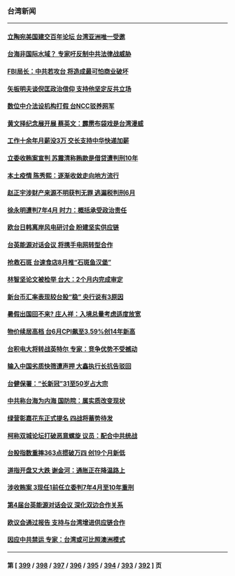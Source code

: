### 台湾新闻
---
#### [立陶宛美国建交百年论坛 台湾亚洲唯一受邀](../../pages/ncid1349361/n13775467.md) 
#### [台海非国际水域？ 专家吁反制中共法律战威胁](../../pages/ncid1349361/n13775401.md) 
#### [FBI局长：中共若攻台 将造成最可怕商业破坏](../../pages/ncid1349361/n13775202.md) 
#### [矢板明夫谈倪匡政治信仰 支持他坚定反共立场](../../pages/ncid1349361/n13774886.md) 
#### [数位中介法设机构打假 台NCC驳养网军](../../pages/ncid1349361/n13774933.md) 
#### [黄文择纪念展开展 蔡英文：霹雳布袋戏是台湾漫威](../../pages/ncid1349361/n13774938.md) 
#### [工作十余年月薪没3万 交长支持中华快递加薪](../../pages/ncid1349361/n13774936.md) 
#### [立委收贿案宣判 苏震清称贿款是借贷遭判刑10年](../../pages/ncid1349361/n13774921.md) 
#### [本土疫情 陈秀熙：逐渐收敛走向地方流行](../../pages/ncid1349361/n13774918.md) 
#### [赵正宇涉财产来源不明获判无罪 逃漏税判刑6月](../../pages/ncid1349361/n13774929.md) 
#### [徐永明遭判7年4月 时力：概括承受政治责任](../../pages/ncid1349361/n13774926.md) 
#### [欧台日韩离岸风电研讨会 盼建坚实供应链](../../pages/ncid1349361/n13774884.md) 
#### [台英能源对话会议 将携手电网转型合作](../../pages/ncid1349361/n13774872.md) 
#### [抢救石斑 台速食店8月推“石斑鱼汉堡”](../../pages/ncid1349361/n13774875.md) 
#### [林智坚论文被检举 台大：2个月内完成审定](../../pages/ncid1349361/n13774874.md) 
#### [新台币汇率表现较台股“稳” 央行说有3原因](../../pages/ncid1349361/n13774864.md) 
#### [暑假出国回不来?  庄人祥：入境总量考虑适度放宽](../../pages/ncid1349361/n13774863.md) 
#### [物价续居高档 台6月CPI飙至3.59%创14年新高](../../pages/ncid1349361/n13774861.md) 
#### [台积电大将转战英特尔 专家：竞争优势不受撼动](../../pages/ncid1349361/n13774868.md) 
#### [输入中国劣质快筛遭声押 大鑫执行长抗告驳回](../../pages/ncid1349361/n13774869.md) 
#### [台健保署：“长新冠”31至50岁占大宗](../../pages/ncid1349361/n13774877.md) 
#### [中共称台海为内海 国防院：属实质改变现状](../../pages/ncid1349361/n13774855.md) 
#### [绿营彰嘉花东正式提名 四战将蓄势待发](../../pages/ncid1349361/n13774846.md) 
#### [柯称双城论坛打破恶意螺旋 议员：配合中共统战](../../pages/ncid1349361/n13774845.md) 
#### [台股指数重摔363点掼破万四 创19个月新低](../../pages/ncid1349361/n13774756.md) 
#### [道指开盘又大跌 谢金河：通胀正在降温路上](../../pages/ncid1349361/n13774818.md) 
#### [涉收贿案 3现任1前任立委判7年4月至10年重刑](../../pages/ncid1349361/n13774773.md) 
#### [第4届台英能源对话会议 深化双边合作关系](../../pages/ncid1349361/n13774495.md) 
#### [欧议会通过报告 支持与台湾增进供应链合作](../../pages/ncid1349361/n13774466.md) 
#### [因应中共禁运 专家：台湾或可比照澳洲模式](../../pages/ncid1349361/n13774021.md) 

---
#### 第 [ [399](./399.md) / [398](./398.md) / [397](./397.md) / [396](./396.md) / [395](./395.md) / [394](./394.md) / [393](./393.md) / [392](./392.md) ] 页

